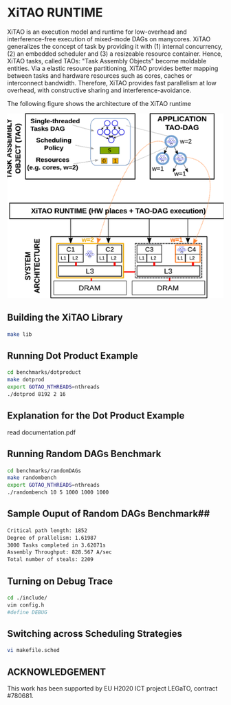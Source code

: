 # XiTAO RUNTIME #
XiTAO is an execution model and runtime for low-overhead and interference-free execution of mixed-mode DAGs on manycores. XiTAO generalizes the concept of task by providing it with (1) internal concurrency, (2) an embedded scheduler and (3) a resizeable resource container. Hence, XiTAO tasks, called TAOs: "Task Assembly Objects" become moldable entities. Via a elastic resource partitioning, XiTAO provides better mapping between tasks and hardware resources such as cores, caches or interconnect bandwidth. Therefore, XiTAO provides fast parallelism at low overhead, with constructive sharing and interference-avoidance. 

The following figure shows the architecture of the XiTAO runtime


![Image of the XiTAO Arch](xitao_arch.png)

## Building the XiTAO Library ##
```bash
make lib
```

## Running Dot Product Example ##
```bash
cd benchmarks/dotproduct
make dotprod
export GOTAO_NTHREADS=nthreads 
./dotprod 8192 2 16
```

## Explanation for the Dot Product Example ##
read documentation.pdf

## Running Random DAGs Benchmark ##
```bash
cd benchmarks/randomDAGs
make randombench
export GOTAO_NTHREADS=nthreads 
./randombench 10 5 1000 1000 1000
```

## Sample Ouput of Random DAGs Benchmark##
```bash
Critical path length: 1852
Degree of prallelism: 1.61987
3000 Tasks completed in 3.62071s
Assembly Throughput: 828.567 A/sec
Total number of steals: 2209
```

## Turning on Debug Trace ##
```bash
cd ./include/
vim config.h
#define DEBUG
```

## Switching across Scheduling Strategies ##
```bash
vi makefile.sched
```

## ACKNOWLEDGEMENT ##
This work has been supported by EU H2020 ICT project LEGaTO, contract #780681.

